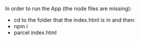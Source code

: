 In order to run the App (the node files are missing):
- cd to the folder that the index.html is in and then:
- npm i
- parcel index.html
